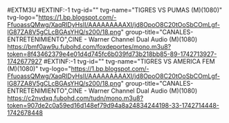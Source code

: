 #EXTM3U
#EXTINF:-1 tvg-id="" tvg-name="TIGRES VS PUMAS (M)(1080)" tvg-logo="https://1.bp.blogspot.com/-FfuoassQMwg/XaqRIDyHsII/AAAAAAAAAXI/jd8OpoO8C20tOoSbCOmLgf-lG87ZA8V5gCLcBGAsYHQ/s200/18.png" group-title="CANALES-ENTRETENIMIENTO",CINE - Warner Channel Dual Audio (M)(1080)
https://bmf0aw9u.fubohd.com/foxdeportes/mono.m3u8?token=8f43462379e4e01d4d745fc6b039fd73b218bb85-89-1742713927-1742677927
#EXTINF:-1 tvg-id="" tvg-name="TIGRES VS AMERICA FEM (M)(1080)" tvg-logo="https://1.bp.blogspot.com/-FfuoassQMwg/XaqRIDyHsII/AAAAAAAAAXI/jd8OpoO8C20tOoSbCOmLgf-lG87ZA8V5gCLcBGAsYHQ/s200/18.png" group-title="CANALES-ENTRETENIMIENTO",CINE - Warner Channel Dual Audio (M)(1080)
 https://c2nvdxq.fubohd.com/tudn/mono.m3u8?token=907de2c0a59ed16d148ef79d94a8a24834244198-33-1742714448-1742678448                                                                                                  
